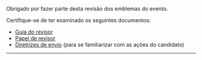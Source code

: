 Obrigado por fazer parte desta revisão dos emblemas do evento.

Certifique-se de ter examinado os seguintes documentos:

- [Guia do revisor](https://github.com/badging/diversity-and-inclusion/blob/master/reviewer-guide.md)
- [Papel de revisor](https://github.com/badging/diversity-and-inclusion/blob/master/roles/reviewer.md)
- [Diretrizes de envio](https://github.com/badging/event-diversity-and-inclusion/blob/master/submission/guidelines.md) (para se familiarizar com as ações do candidato)

---
